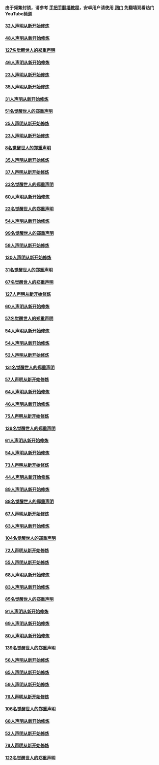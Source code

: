 #### 由于频繁封锁，请参考 [手把手翻墙教程](https://github.com/gfw-breaker/guides/wiki/)，安卓用户请使用 [网门](https://github.com/gfw-breaker/nogfw/blob/master/dl.md?t=02242000) 免翻墙观看热门YouTube频道 

#### [32人声明从新开始修炼](../pages/91/421225.md?t=02242000) 

#### [48人声明从新开始修炼](../pages/91/421202.md?t=02242000) 

#### [127名觉醒世人的郑重声明](../pages/91/421224.md?t=02242000) 

#### [46人声明从新开始修炼](../pages/91/421203.md?t=02242000) 

#### [23人声明从新开始修炼](../pages/91/421138.md?t=02242000) 

#### [35人声明从新开始修炼](../pages/91/421122.md?t=02242000) 

#### [31人声明从新开始修炼](../pages/91/421081.md?t=02242000) 

#### [51名觉醒世人的郑重声明](../pages/91/421080.md?t=02242000) 

#### [25人声明从新开始修炼](../pages/91/421020.md?t=02242000) 

#### [23人声明从新开始修炼](../pages/91/420884.md?t=02242000) 

#### [8名觉醒世人的郑重声明](../pages/91/420883.md?t=02242000) 

#### [35人声明从新开始修炼](../pages/91/420809.md?t=02242000) 

#### [37人声明从新开始修炼](../pages/91/420766.md?t=02242000) 

#### [23名觉醒世人的郑重声明](../pages/91/420765.md?t=02242000) 

#### [60人声明从新开始修炼](../pages/91/420727.md?t=02242000) 

#### [22名觉醒世人的郑重声明](../pages/91/420726.md?t=02242000) 

#### [54人声明从新开始修炼](../pages/91/420529.md?t=02242000) 

#### [99名觉醒世人的郑重声明](../pages/91/420528.md?t=02242000) 

#### [58人声明从新开始修炼](../pages/91/420198.md?t=02242000) 

#### [120人声明从新开始修炼](../pages/91/420141.md?t=02242000) 

#### [31名觉醒世人的郑重声明](../pages/91/420197.md?t=02242000) 

#### [67名觉醒世人的郑重声明](../pages/91/420140.md?t=02242000) 

#### [127人声明从新开始修炼](../pages/91/420082.md?t=02242000) 

#### [60人声明从新开始修炼](../pages/91/420081.md?t=02242000) 

#### [57名觉醒世人的郑重声明](../pages/91/420080.md?t=02242000) 

#### [54人声明从新开始修炼](../pages/91/419533.md?t=02242000) 

#### [54人声明从新开始修炼](../pages/91/419532.md?t=02242000) 

#### [52人声明从新开始修炼](../pages/91/419531.md?t=02242000) 

#### [131名觉醒世人的郑重声明](../pages/91/419530.md?t=02242000) 

#### [57人声明从新开始修炼](../pages/91/419430.md?t=02242000) 

#### [64人声明从新开始修炼](../pages/91/419429.md?t=02242000) 

#### [46人声明从新开始修炼](../pages/91/419428.md?t=02242000) 

#### [75人声明从新开始修炼](../pages/91/419427.md?t=02242000) 

#### [129名觉醒世人的郑重声明](../pages/91/419426.md?t=02242000) 

#### [61人声明从新开始修炼](../pages/91/419198.md?t=02242000) 

#### [54人声明从新开始修炼](../pages/91/419197.md?t=02242000) 

#### [73人声明从新开始修炼](../pages/91/419196.md?t=02242000) 

#### [44人声明从新开始修炼](../pages/91/419075.md?t=02242000) 

#### [89人声明从新开始修炼](../pages/91/419074.md?t=02242000) 

#### [88名觉醒世人的郑重声明](../pages/91/419195.md?t=02242000) 

#### [67人声明从新开始修炼](../pages/91/419073.md?t=02242000) 

#### [63人声明从新开始修炼](../pages/91/419072.md?t=02242000) 

#### [104名觉醒世人的郑重声明](../pages/91/419071.md?t=02242000) 

#### [72人声明从新开始修炼](../pages/91/418902.md?t=02242000) 

#### [55人声明从新开始修炼](../pages/91/418901.md?t=02242000) 

#### [68人声明从新开始修炼](../pages/91/418900.md?t=02242000) 

#### [83人声明从新开始修炼](../pages/91/418757.md?t=02242000) 

#### [85名觉醒世人的郑重声明](../pages/91/418899.md?t=02242000) 

#### [91人声明从新开始修炼](../pages/91/418756.md?t=02242000) 

#### [69人声明从新开始修炼](../pages/91/418755.md?t=02242000) 

#### [80人声明从新开始修炼](../pages/91/418754.md?t=02242000) 

#### [139名觉醒世人的郑重声明](../pages/91/418753.md?t=02242000) 

#### [56人声明从新开始修炼](../pages/91/418594.md?t=02242000) 

#### [65人声明从新开始修炼](../pages/91/418593.md?t=02242000) 

#### [59人声明从新开始修炼](../pages/91/418592.md?t=02242000) 

#### [76人声明从新开始修炼](../pages/91/418431.md?t=02242000) 

#### [106名觉醒世人的郑重声明](../pages/91/418591.md?t=02242000) 

#### [68人声明从新开始修炼](../pages/91/418430.md?t=02242000) 

#### [52人声明从新开始修炼](../pages/91/418429.md?t=02242000) 

#### [78人声明从新开始修炼](../pages/91/418428.md?t=02242000) 

#### [122名觉醒世人的郑重声明](../pages/91/418427.md?t=02242000) 

